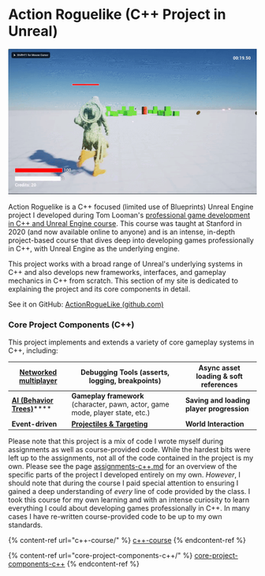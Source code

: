 # Action Roguelike (C++ Project in Unreal)

![](../../.gitbook/assets/7505745748a13757e9c0878c487a267f.gif)

Action Roguelike is a C++ focused (limited use of Blueprints) Unreal Engine project I developed during Tom Looman's [professional game development in C++ and Unreal Engine course](https://courses.tomlooman.com/p/unrealengine-cpp). This course was taught at Stanford in 2020 (and now available online to anyone) and is an intense, in-depth project-based course that dives deep into developing games professionally in C++, with Unreal Engine as the underlying engine.

This project works with a broad range of Unreal's underlying systems in C++ and also develops new frameworks, interfaces, and gameplay mechanics in C++ from scratch. This section of my site is dedicated to explaining the project and its core components in detail.

See it on GitHub: [ActionRogueLike (github.com) ](https://github.com/Juwce/ActionRoguelike)

### Core Project Components (C++)

This project implements and extends a variety of core gameplay systems in C++, including:

| ****[**Networked multiplayer**](../../projects/action-roguelike-c++-project-in-unreal/core-project-components-c++/networked-multiplayer.md)**** | **Debugging Tools** (asserts, logging, breakpoints)                                                                                                   | **Async asset loading & soft references** |
| ----------------------------------------------------------------------------------------------------------------------------------------------- | ----------------------------------------------------------------------------------------------------------------------------------------------------- | ----------------------------------------- |
| [**AI (Behavior Trees)**](../../projects/action-roguelike-c++-project-in-unreal/core-project-components-c++/minion-ai-behavior-trees.md)****    | **Gameplay framework** (character, pawn, actor, game mode, player state, etc.)                                                                        | **Saving and loading player progression** |
| **Event-driven**                                                                                                                                | ****[**Projectiles & Targeting**](../../projects/action-roguelike-c++-project-in-unreal/core-project-components-c++/projectiles-and-targeting.md)**** | **World Interaction**                     |

Please note that this project is a mix of code I wrote myself during assignments as well as course-provided code. While the hardest bits were left up to the assignments, not all of the code contained in the project is my own. Please see the page [assignments-c++.md](c++-course/assignments-c++.md "mention") for an overview of the specific parts of the project I developed entirely on my own. _However_, I should note that during the course I paid special attention to ensuring I gained a deep understanding of _every_ line of code provided by the class. I took this course for my own learning and with an intense curiosity to learn everything I could about developing games professionally in C++. In many cases I have re-written course-provided code to be up to my own standards.

{% content-ref url="c++-course/" %}
[c++-course](c++-course/)
{% endcontent-ref %}

{% content-ref url="core-project-components-c++/" %}
[core-project-components-c++](core-project-components-c++/)
{% endcontent-ref %}
